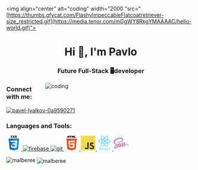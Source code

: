 <img align="center" alt="coding" width="2000 "src="[https://thumbs.gfycat.com/FlashyImpeccableFlatcoatretriever-size_restricted.gif](https://media.tenor.com/mGgWY8RkgYMAAAAC/hello-world.gif)">
<h1 align="center">Hi 👋, I'm Pavlo</h1>
<h3 align="center">Future Full-Stack 🖥️developer</h3>
<img align="right" alt="coding" width="400" src="https://thumbs.gfycat.com/FlashyImpeccableFlatcoatretriever-size_restricted.gif">

<h3 align="left">Connect with me:</h3>
<p align="left">
<a href="https://linkedin.com/in/pavel-lyalkov-0a9590271" target="blank"><img align="center" src="https://raw.githubusercontent.com/rahuldkjain/github-profile-readme-generator/master/src/images/icons/Social/linked-in-alt.svg" alt="pavel-lyalkov-0a9590271" height="30" width="40" /></a>
</p>

<h3 align="left">Languages and Tools:</h3>
<p align="left"> <a href="https://www.w3schools.com/css/" target="_blank" rel="noreferrer"> <img src="https://raw.githubusercontent.com/devicons/devicon/master/icons/css3/css3-original-wordmark.svg" alt="css3" width="40" height="40"/> </a> <a href="https://firebase.google.com/" target="_blank" rel="noreferrer"> <img src="https://www.vectorlogo.zone/logos/firebase/firebase-icon.svg" alt="firebase" width="40" height="40"/> </a> <a href="https://git-scm.com/" target="_blank" rel="noreferrer"> <img src="https://www.vectorlogo.zone/logos/git-scm/git-scm-icon.svg" alt="git" width="40" height="40"/> </a> <a href="https://www.w3.org/html/" target="_blank" rel="noreferrer"> <img src="https://raw.githubusercontent.com/devicons/devicon/master/icons/html5/html5-original-wordmark.svg" alt="html5" width="40" height="40"/> </a> <a href="https://developer.mozilla.org/en-US/docs/Web/JavaScript" target="_blank" rel="noreferrer"> <img src="https://raw.githubusercontent.com/devicons/devicon/master/icons/javascript/javascript-original.svg" alt="javascript" width="40" height="40"/> </a> <a href="https://reactjs.org/" target="_blank" rel="noreferrer"> <img src="https://raw.githubusercontent.com/devicons/devicon/master/icons/react/react-original-wordmark.svg" alt="react" width="40" height="40"/> </a> <a href="https://sass-lang.com" target="_blank" rel="noreferrer"> <img src="https://raw.githubusercontent.com/devicons/devicon/master/icons/sass/sass-original.svg" alt="sass" width="40" height="40"/> </a> </p>

<p><img align="left" src="https://github-readme-stats.vercel.app/api/top-langs?username=malberee&show_icons=true&locale=en&layout=compact" alt="malberee" /></p>

<p>&nbsp;<img align="center" src="https://github-readme-stats.vercel.app/api?username=malberee&show_icons=true&locale=en" alt="malberee" /></p>

